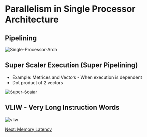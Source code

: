 # Parallelism in Single Processor Architecture

## Pipelining

![Single-Processor-Arch](https://github.com/user-attachments/assets/6361f3b8-e4d5-475b-9ac5-9902bb290170)

## Super Scaler Execution (Super Pipelining)

* Example: Metrices and Vectors - When execution is dependent
* Dot product of 2 vectors

![Super-Scalar](https://github.com/user-attachments/assets/f03cef01-f3d9-4e75-97f4-6af1a918f2b4)

## VLIW - Very Long Instruction Words

 ![vliw](https://github.com/user-attachments/assets/abdb23b3-6be4-4073-b607-af2ecbacafd3)

 [Next: Memory Latency](./memory-latency.md)
